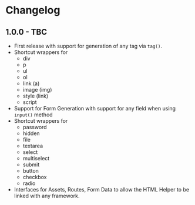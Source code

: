 # Changelog

## 1.0.0 - TBC

* First release with support for generation of any tag via `tag()`.
* Shortcut wrappers for
    * div
    * p
    * ul
    * ol
    * link (a)
    * image (img)
    * style (link)
    * script
* Support for Form Generation with support for any field when using `input()` method
* Shortcut wrappers for
    * password
    * hidden
    * file
    * textarea
    * select
    * multiselect
    * submit
    * button
    * checkbox
    * radio
* Interfaces for Assets, Routes, Form Data to allow the HTML Helper to be linked with any framework.